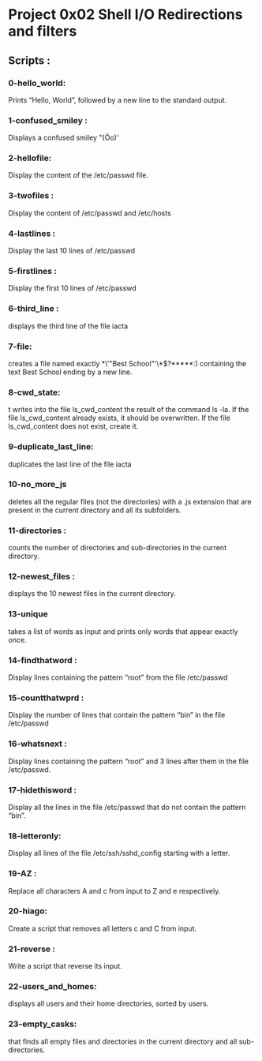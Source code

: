 # Project 0x02 Shell I/O Redirections and filters

## Scripts :

### 0-hello_world: 
Prints “Hello, World”, followed by a new line to the standard output.

### 1-confused_smiley :
Displays a confused smiley "(Ôo)'

### 2-hellofile:
Display the content of the /etc/passwd file.

### 3-twofiles :
Display the content of /etc/passwd and /etc/hosts

### 4-lastlines :
Display the last 10 lines of /etc/passwd

### 5-firstlines :
Display the first 10 lines of /etc/passwd

### 6-third_line :
displays the third line of the file iacta

### 7-file:
creates a file named exactly \*\\'"Best School"\'\\*$\?\*\*\*\*\*:) containing the text Best School ending by a new line.

### 8-cwd_state:
t writes into the file ls_cwd_content the result of the command ls -la. If the file ls_cwd_content already exists, it should be overwritten. If the file ls_cwd_content does not exist, create it.

### 9-duplicate_last_line:
 duplicates the last line of the file iacta

### 10-no_more_js
deletes all the regular files (not the directories) with a .js extension that are present in the current directory and all its subfolders.

### 11-directories :
counts the number of directories and sub-directories in the current directory.

### 12-newest_files :
 displays the 10 newest files in the current directory.

### 13-unique 
takes a list of words as input and prints only words that appear exactly once.

### 14-findthatword :
Display lines containing the pattern “root” from the file /etc/passwd

### 15-countthatwprd :
Display the number of lines that contain the pattern “bin” in the file /etc/passwd

### 16-whatsnext :
Display lines containing the pattern “root” and 3 lines after them in the file /etc/passwd.

### 17-hidethisword :
Display all the lines in the file /etc/passwd that do not contain the pattern “bin”.

### 18-letteronly:
Display all lines of the file /etc/ssh/sshd_config starting with a letter.

### 19-AZ :
Replace all characters A and c from input to Z and e respectively.

### 20-hiago: 
Create a script that removes all letters c and C from input.

### 21-reverse :
Write a script that reverse its input.

### 22-users_and_homes:
displays all users and their home directories, sorted by users.

### 23-empty_casks:
that finds all empty files and directories in the current directory and all sub-directories.

